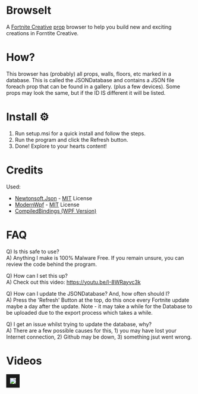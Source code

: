 # BrowseIt

A [Fortnite Creative](https://www.epicgames.com/fortnite/en-US/creative) [prop](https://www.epicgames.com/fortnite/en-US/creative/docs/fortnite-creative-glossary#prop) browser to help you build new and exciting creations in Forntite Creative.

# How?

This browser has (probably) all props, walls, floors, etc marked in a database. This is called the JSONDatabase and contains a JSON file foreach prop that can be found in a gallery. (plus a few devices). Some props may look the same, but if the ID IS different it will be listed.

# Install ⚙️

1) Run setup.msi for a quick install and follow the steps.<br>
2) Run the program and click the Refresh button.<br>
3) Done! Explore to your hearts content!

# Credits

Used:
- [Newtonsoft.Json](https://github.com/JamesNK/Newtonsoft.Json) - [MIT](https://github.com/TheSingleOneYT/BrowseIt/blob/main/Licenses/Netwtonsoft.Json%20LICENSE.md) License
- [ModernWpf](https://github.com/Kinnara/ModernWpf) - [MIT](https://github.com/TheSingleOneYT/BrowseIt/blob/main/Licenses/ModernWPF%20LICENSE) License
- [CompiledBindings (WPF Version)](https://github.com/levitali/CompiledBindings/tree/master/source/WPF)

# FAQ

Q) Is this safe to use?<br>
A) Anything I make is 100% Malware Free. If you remain unsure, you can review the code behind the program.

Q) How can I set this up?<br>
A) Check out this video: https://youtu.be/I-8WRayvc3k

Q) How can I update the JSONDatabase? And, how often should I?<br>
A) Press the 'Refresh' Button at the top, do this once every Fortnite update maybe a day after the update. Note - it may take a while for the Database to be uploaded due to the export process which takes a while.

Q) I get an issue whilst trying to update the database, why?<br>
A) There are a few possible causes for this, 1) you may have lost your Internet connection, 2) Github may be down, 3) something jsut went wrong.

# Videos
<a href="http://www.youtube.com/watch?feature=player_embedded&v=I-8WRayvc3k
" target="_blank"><img src="http://img.youtube.com/vi/I-8WRayvc3k/0.jpg" border="10" /></a>
